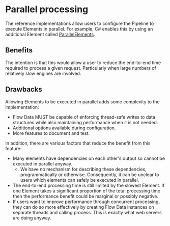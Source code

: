 # Parallel processing

The reference implementations allow users to configure the Pipeline to 
execute Elements in parallel. 
For example, C# enables this by using an additional Element called 
[ParallelElements](https://github.com/51Degrees/pipeline-dotnet/blob/master/FiftyOne.Pipeline.Core/FlowElements/ParallelElements.cs).

## Benefits

The intention is that this would allow a user to reduce the end-to-end time 
required to process a given request. Particularly when large numbers of 
relatively slow engines are involved.

## Drawbacks

Allowing Elements to be executed in parallel adds some complexity to the 
implementation:

- Flow Data MUST be capable of enforcing thread-safe writes to data structures
  while also maintaining performance when it is not needed.
- Additional options available during configuration.
- More features to document and test.

In addition, there are various factors that reduce the benefit from this feature:

- Many elements have dependencies on each other's output so cannot be executed
  in parallel anyway.
  - We have no mechanism for describing these dependencies, programmatically or 
    otherwise. Consequently, it can be unclear to users which elements can safely 
    be executed in parallel. 
- The end-to-end processing time is still limited by the slowest Element. If
  one Element takes a significant proportion of the total processing time then 
  the performance benefit could be marginal or possibly negative.
- If users want to improve performance through concurrent processing, they can
  do so more effectively by creating Flow Data instances on separate threads and
  calling process. This is exactly what web servers are doing anyway.


